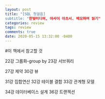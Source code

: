 ```yaml
---
layout: post
title: "[SQL 첫걸음]
subtitle: "한빛미디어, 아사이 아츠시. 메모하며 읽기"
categories: review
tags: review
comments: true
date: 2020-05-15 13:32:00 -0400
---
```


#이 책에서 참고할 것

22강 그룹화-group by
23강 서브쿼리

27강 제약
30강 뷰

31강 집합연산
32강 테이블 결합
33강 관계형 모델

34강 데이터베이스 설계
36강 트랜젝션
